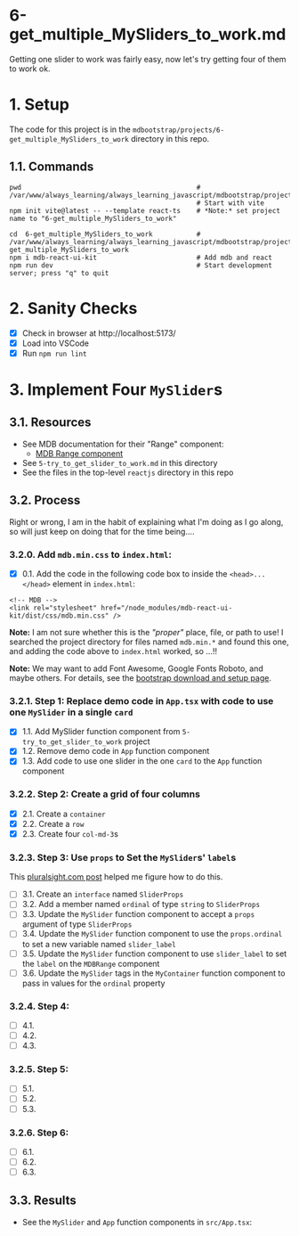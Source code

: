 
# 6-get_multiple_MySliders_to_work.md

Getting one slider to work was fairly easy, now let's try getting four of them to work ok.

# 1. Setup

The code for this project is in the `mdbootstrap/projects/6-get_multiple_MySliders_to_work` directory in this repo.

## 1.1. Commands

```
pwd                                            # /var/www/always_learning/always_learning_javascript/mdbootstrap/projects
                                               # Start with vite
npm init vite@latest -- --template react-ts    # *Note:* set project name to "6-get_multiple_MySliders_to_work"

cd  6-get_multiple_MySliders_to_work           # /var/www/always_learning/always_learning_javascript/mdbootstrap/projects/6-get_multiple_MySliders_to_work
npm i mdb-react-ui-kit                         # Add mdb and react
npm run dev                                    # Start development server; press "q" to quit
```

# 2. Sanity Checks

- [x] Check in browser at http://localhost:5173/
- [x] Load into VSCode
- [x] Run `npm run lint`

# 3. Implement Four `MySlider`s

## 3.1. Resources

- See MDB documentation for their "Range" component:
  - [MDB Range component](https://mdbootstrap.com/docs/react/forms/range/)
- See `5-try_to_get_slider_to_work.md` in this directory
- See the files in the top-level `reactjs` directory in this repo

## 3.2. Process

Right or wrong, I am in the habit of explaining what I'm doing as I go along, so
will just keep on doing that for the time being....

### 3.2.0. Add `mdb.min.css` to `index.html`:

- [x] 0.1. Add the code in the following code box to inside the `<head>...</head>` element in `index.html`:

```
<!-- MDB -->
<link rel="stylesheet" href="/node_modules/mdb-react-ui-kit/dist/css/mdb.min.css" />
```

**Note:** I am not sure whether this is the *"proper"* place, file, or path to use!
I searched the project directory for files named `mdb.min.*` and found this one, and adding the code above to `index.html` worked, so ...!!

**Note:** We may want to add Font Awesome, Google Fonts Roboto, and maybe others.
For details, see the
[bootstrap download and setup page](https://mdbootstrap.com/learn/mdb-foundations/bootstrap/download-and-setup/).

### 3.2.1. Step 1: Replace demo code in `App.tsx` with code to use one `MySlider` in a single `card`

  - [x] 1.1. Add MySlider function component from `5-try_to_get_slider_to_work` project
  - [x] 1.2. Remove demo code in `App` function component
  - [x] 1.3. Add code to use one slider in the one `card` to the `App` function component

### 3.2.2. Step 2: Create a grid of four columns

- [x] 2.1. Create a `container`
- [x] 2.2. Create a `row`
- [x] 2.3. Create four `col-md-3`s

### 3.2.3. Step 3: Use `props` to Set the `MySlider`s' `label`s

This
[pluralsight.com post](https://www.pluralsight.com/guides/defining-props-in-react-function-component-with-typescript)
helped me figure how to do this.

- [ ] 3.1. Create an `interface` named `SliderProps`
- [ ] 3.2. Add a member named `ordinal` of type `string` to `SliderProps`
- [ ] 3.3. Update the `MySlider` function component to accept a `props` argument of type `SliderProps`
- [ ] 3.4. Update the `MySlider` function component to use the `props.ordinal` to set a new variable named `slider_label`
- [ ] 3.5. Update the `MySlider` function component to use `slider_label` to set the `label` on the `MDBRange` component
- [ ] 3.6. Update the `MySlider` tags in the `MyContainer` function component to pass in values for the `ordinal` property

### 3.2.4. Step 4: 

- [ ] 4.1. 
- [ ] 4.2. 
- [ ] 4.3. 

### 3.2.5. Step 5: 

- [ ] 5.1. 
- [ ] 5.2. 
- [ ] 5.3. 

### 3.2.6. Step 6: 

- [ ] 6.1. 
- [ ] 6.2. 
- [ ] 6.3. 

## 3.3. Results

- See the `MySlider` and `App` function components in `src/App.tsx`:

